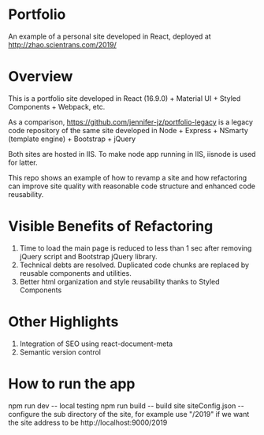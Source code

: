 # Portfolio
An example of a personal site developed in React, deployed at http://zhao.scientrans.com/2019/

# Overview
This is a portfolio site developed in React (16.9.0) + Material UI + Styled Components + Webpack, etc.

As a comparison, https://github.com/jennifer-jz/portfolio-legacy is a legacy code repository of the same site developed in Node + Express + NSmarty (template engine) + Bootstrap + jQuery

Both sites are hosted in IIS. To make node app running in IIS, iisnode is used for latter.

This repo shows an example of how to revamp a site and how refactoring can improve site quality with reasonable code structure and enhanced code reusability. 

# Visible Benefits of Refactoring
1. Time to load the main page is reduced to less than 1 sec after removing jQuery script and Bootstrap jQuery library.
2. Technical debts are resolved. Duplicated code chunks are replaced by reusable components and utilities. 
3. Better html organization and style reusability thanks to Styled Components

# Other Highlights
1. Integration of SEO using react-document-meta
2. Semantic version control

# How to run the app
npm run dev -- local testing
npm run build -- build site
siteConfig.json -- configure the sub directory of the site, for example use "/2019" if we want the site address to be http://localhost:9000/2019
